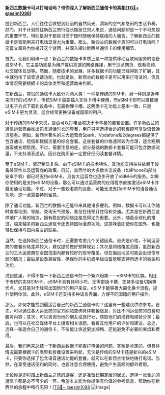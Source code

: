 **新西兰数据卡可以打电话吗？带你深入了解新西兰通信卡的真相[[TG💪+ @esim1088](https://t.me/s/esim1088)]**

提到新西兰，人们往往会联想到壮丽的自然风光、清新的空气和悠闲的生活节奏。然而，对于计划前往新西兰旅行或长期居住的人来说，通信问题却是一个不可忽视的重要环节。特别是对于那些习惯于随时随地保持联络的人而言，了解新西兰的数据卡是否能用来打电话显得尤为重要。那么，新西兰的数据卡真的可以打电话吗？这篇文章将为你揭开这个谜团，并深入探讨新西兰通信卡的使用细节。

首先，让我们明确一点：新西兰的数据卡本质上是一种提供移动互联网服务的设备或SIM卡。它主要功能是为用户提供高速的网络连接，用于浏览网页、观看视频、社交媒体互动等。然而，随着技术的发展，许多数据卡的功能已经得到了扩展，其中就包括了语音通话功能。也就是说，新西兰的数据卡是可以用来打电话的，但具体情况需要根据卡的具体类型和运营商来判断。

在新西兰，常见的通信卡大致分为两大类：一种是传统的SIM卡，另一种则是近年来流行的eSIM卡。传统SIM卡需要插入实体卡槽中使用，而eSIM卡则可以直接通过电子方式下载到设备中，无需物理卡槽。这两类卡在功能上基本一致，只是eSIM卡更为灵活，适合经常更换设备或国家的用户。

对于传统的SIM卡来说，是否可以打电话取决于卡本身的套餐设置。许多新西兰的通信运营商会推出包含通话时长的套餐，用户只需选择合适的套餐即可享受语音通话服务。例如，新西兰著名的三大运营商Spark、Vodafone和2degrees都提供了包含通话、短信和数据流量的综合套餐。这些套餐的价格通常较为合理，适合短期游客或长期居民。不过，需要注意的是，部分基础的数据卡套餐可能只包含数据流量，不支持语音通话，因此在购买前一定要仔细阅读套餐详情。

至于eSIM卡，情况稍显复杂。由于eSIM卡的技术特性，其功能支持往往依赖于设备兼容性以及运营商的政策。目前，新西兰的大多数主流设备（如iPhone和部分安卓手机）都已经支持eSIM卡，且各大运营商也逐步开放了eSIM卡的服务。如果你使用的是支持eSIM的设备，那么可以通过运营商的应用程序直接激活eSIM卡并启用通话功能。不过，对于一些较老款的设备，可能无法支持eSIM卡的语音通话功能，这一点需要特别留意。

除了通话功能，新西兰的数据卡还能带来其他诸多便利。例如，数据卡可以让你随时查看地图、导航、查询天气预报，甚至在线预订住宿和交通。尤其是在新西兰这样地广人稀的地方，拥有稳定的网络连接显得尤为重要。此外，随着全球化的推进，越来越多的新西兰通信卡还支持国际漫游功能，这意味着即使你在国外，也能轻松保持与国内亲友的联系。

当然，在选择新西兰通信卡时，还需要考虑几个关键因素。首先是价格，不同运营商的套餐价格差异较大，建议提前做好预算规划；其次是网络覆盖范围，虽然新西兰的三大运营商在全国范围内都有较好的信号覆盖，但在偏远地区可能会出现信号弱的情况；最后是设备兼容性，确保你的手机或平板设备能够支持所选卡的类型和功能。

说到这里，不得不提一下新西兰通信卡的一个新兴趋势——eSIM卡的优势。相比于传统的实体SIM卡，eSIM卡具有体积小巧、无需更换卡槽、支持多设备切换等优点。尤其是对于经常出国旅行的用户来说，eSIM卡能够极大简化换卡流程，提升使用体验。此外，eSIM卡还支持多种语言界面，方便不同国籍的用户操作。

那么，如何才能找到最适合自己的新西兰通信卡呢？这里有一些建议供你参考。首先，可以通过各大运营商的官方网站查询具体套餐信息，对比不同运营商的资费和服务内容；其次，可以咨询当地的朋友或旅行社，获取他们的推荐和经验分享；最后，也可以在社交媒体平台上搜索相关话题，看看其他用户的评价和建议。总之，选择一张适合自己的通信卡，不仅能让旅途更加顺畅，还能避免不必要的麻烦和费用。

最后，我们再来总结一下新西兰数据卡能否打电话的问题。答案是肯定的，但具体情况需要根据卡的类型和套餐设置来判断。无论是传统的SIM卡还是新兴的eSIM卡，只要你选择了包含语音通话功能的套餐，就可以在新西兰愉快地拨打电话。当然，在享受通话便利的同时，也要注意合理使用，避免产生高额的额外费用。

无论你是即将踏上新西兰之旅的游客，还是准备长期定居的居民，选择一张合适的通信卡都是必不可少的一环。希望本文能为你提供有价值的参考信息，帮助你在新西兰的旅程中畅行无阻！[[TG💪+ @esim1088](https://t.me/s/esim1088) ![Image](https://i.postimg.cc/4NQfJmqS/Snipaste-2025-05-13-00-14-12.png)]